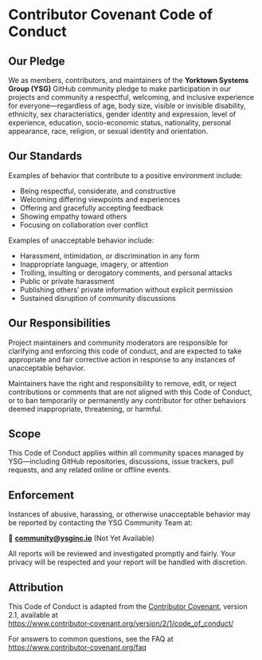 # Contributor Covenant Code of Conduct

## Our Pledge

We as members, contributors, and maintainers of the **Yorktown Systems Group (YSG)** GitHub community pledge to make participation in our projects and community a respectful, welcoming, and inclusive experience for everyone—regardless of age, body size, visible or invisible disability, ethnicity, sex characteristics, gender identity and expression, level of experience, education, socio-economic status, nationality, personal appearance, race, religion, or sexual identity and orientation.

## Our Standards

Examples of behavior that contribute to a positive environment include:

- Being respectful, considerate, and constructive
- Welcoming differing viewpoints and experiences
- Offering and gracefully accepting feedback
- Showing empathy toward others
- Focusing on collaboration over conflict

Examples of unacceptable behavior include:

- Harassment, intimidation, or discrimination in any form
- Inappropriate language, imagery, or attention
- Trolling, insulting or derogatory comments, and personal attacks
- Public or private harassment
- Publishing others’ private information without explicit permission
- Sustained disruption of community discussions

## Our Responsibilities

Project maintainers and community moderators are responsible for clarifying and enforcing this code of conduct, and are expected to take appropriate and fair corrective action in response to any instances of unacceptable behavior.

Maintainers have the right and responsibility to remove, edit, or reject contributions or comments that are not aligned with this Code of Conduct, or to ban temporarily or permanently any contributor for other behaviors deemed inappropriate, threatening, or harmful.

## Scope

This Code of Conduct applies within all community spaces managed by YSG—including GitHub repositories, discussions, issue trackers, pull requests, and any related online or offline events.

## Enforcement

Instances of abusive, harassing, or otherwise unacceptable behavior may be reported by contacting the YSG Community Team at:

📧 **community@ysginc.io** (Not Yet Available)

All reports will be reviewed and investigated promptly and fairly. Your privacy will be respected and your report will be handled with discretion.

## Attribution

This Code of Conduct is adapted from the [Contributor Covenant][homepage], version 2.1, available at  
https://www.contributor-covenant.org/version/2/1/code_of_conduct/

For answers to common questions, see the FAQ at  
https://www.contributor-covenant.org/faq

[homepage]: https://www.contributor-covenant.org
